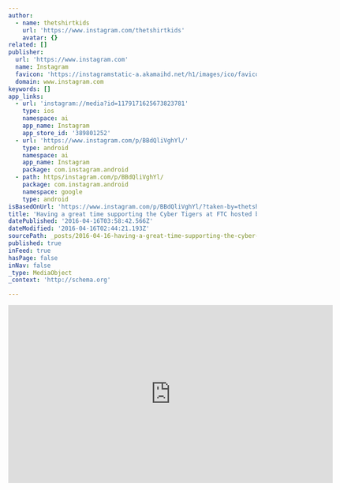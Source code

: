 ```yaml
---
author:
  - name: thetshirtkids
    url: 'https://www.instagram.com/thetshirtkids'
    avatar: {}
related: []
publisher:
  url: 'https://www.instagram.com'
  name: Instagram
  favicon: 'https://instagramstatic-a.akamaihd.net/h1/images/ico/favicon.ico/7cdab0872b15.ico'
  domain: www.instagram.com
keywords: []
app_links:
  - url: 'instagram://media?id=1179171625673823781'
    type: ios
    namespace: ai
    app_name: Instagram
    app_store_id: '389801252'
  - url: 'https://www.instagram.com/p/BBdQliVghYl/'
    type: android
    namespace: ai
    app_name: Instagram
    package: com.instagram.android
  - path: https/instagram.com/p/BBdQliVghYl/
    package: com.instagram.android
    namespace: google
    type: android
isBasedOnUrl: 'https://www.instagram.com/p/BBdQliVghYl/?taken-by=thetshirtkids'
title: 'Having a great time supporting the Cyber Tigers at FTC hosted by @sghsstorm #omgrobots #firsttechchallenge #greensboronc'
datePublished: '2016-04-16T03:58:42.566Z'
dateModified: '2016-04-16T02:44:21.193Z'
sourcePath: _posts/2016-04-16-having-a-great-time-supporting-the-cyber-tigers-at-ftc-hoste.md
published: true
inFeed: true
hasPage: false
inNav: false
_type: MediaObject
_context: 'http://schema.org'

---
```

<iframe src="https://cdn.embedly.com/widgets/media.html?src=http%3A%2F%2Fscontent.cdninstagram.com%2Ft50.2886-16%2F12693299_1681904802072229_1249551321_n.mp4&amp;src_secure=1&amp;url=https%3A%2F%2Fwww.instagram.com%2Fp%2FBBdQliVghYl%2F&amp;image=https%3A%2F%2Fscontent.cdninstagram.com%2Ft51.2885-15%2Fe15%2F12383333_1705564276383214_469035631_n.jpg%3Fig_cache_key%3DMTE3OTE3MTYyNTY3MzgyMzc4MQ%253D%253D.2&amp;key=b7d04c9b404c499eba89ee7072e1c4f7&amp;type=video%2Fmp4&amp;schema=instagram" width="658" height="360" scrolling="no" frameborder="0" allowfullscreen="allowfullscreen" style=""></iframe>